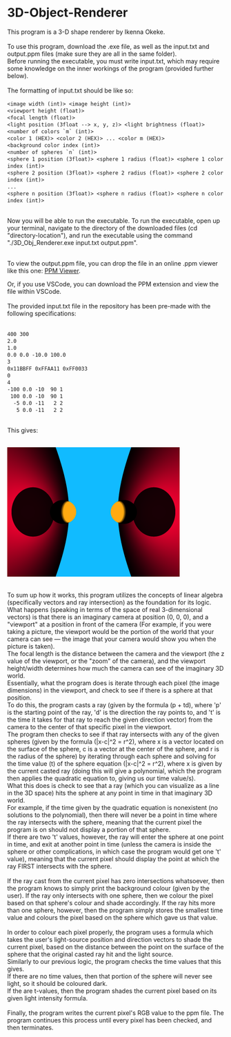 # 3D-Object-Renderer
This program is a 3-D shape renderer by Ikenna Okeke.<br /><br />
To use this program, download the .exe file, as well as the input.txt and output.ppm files (make sure they are all in the same folder).<br />
Before running the executable, you must write input.txt, which may require some knowledge on the inner workings of the program (provided further below). <br /><br />
The formatting of input.txt should be like so:  

```
<image width (int)> <image height (int)>
<viewport height (float)>
<focal length (float)>
<light position (3float --> x, y, z)> <light brightness (float)>
<number of colors `m` (int)>
<color 1 (HEX)> <color 2 (HEX)> ... <color m (HEX)>
<background color index (int)>
<number of spheres `n` (int)>
<sphere 1 position (3float)> <sphere 1 radius (float)> <sphere 1 color index (int)>
<sphere 2 position (3float)> <sphere 2 radius (float)> <sphere 2 color index (int)>
...
<sphere n position (3float)> <sphere n radius (float)> <sphere n color index (int)>
```

<br />
Now you will be able to run the executable.  
To run the executable, open up your terminal, navigate to the directory of the downloaded files (cd "directory-location"), and run the executable using the command "./3D_Obj_Renderer.exe input.txt output.ppm".<br /><br />

To view the output.ppm file, you can drop the file in an online .ppm viewer like this one: [PPM Viewer](https://www.cs.rhodes.edu/welshc/COMP141_F16/ppmReader.html).  

Or, if you use VSCode, you can download the PPM extension and view the file within VSCode.<br /><br />
The provided input.txt file in the repository has been pre-made with the following specifications: <br /><br />

```
400 300
2.0
1.0
0.0 0.0 -10.0 100.0
3
0x11BBFF 0xFFAA11 0xFF0033
0
4
-100 0.0 -10  90 1
 100 0.0 -10  90 1
  -5 0.0 -11   2 2
   5 0.0 -11   2 2
```

<br />
This gives: <br /><br />

![](output.png) <br /><br />

To sum up how it works, this program utilizes the concepts of linear algebra (specifically vectors and ray intersection) as the foundation for its logic.<br />What happens (speaking in terms of the space of real 3-dimensional vectors) is that there is an imaginary camera at position (0, 0, 0), and a "viewport" at a position in front of the camera (For example, if you were taking a picture, the viewport would be the portion of the world that your camera can see — the image that your camera would show you when the picture is taken).<br />The focal length is the distance between the camera and the viewport (the z value of the viewport, or the "zoom" of the camera), and the viewport height/width determines how much the camera can see of the imaginary 3D world.<br />Essentially, what the program does is iterate through each pixel (the image dimensions) in the viewport, and check to see if there is a sphere at that position.<br />To do this, the program casts a ray (given by the formula (p + td), where 'p' is the starting point of the ray, 'd' is the direction the ray points to, and 't' is the time it takes for that ray to reach the given direction vector) from the camera to the center of that specific pixel in the viewport.<br />The program then checks to see if that ray intersects with any of the given spheres (given by the formula (|x-c|^2 = r^2), where x is a vector located on the surface of the sphere, c is a vector at the center of the sphere, and r is the radius of the sphere) by iterating through each sphere and solving for the time value (t) of the sphere equation (|x-c|^2 = r^2), where x is given by the current casted ray (doing this will give a polynomial, which the program then applies the quadratic equation to, giving us our time value/s).<br />What this does is check to see that a ray (which you can visualize as a line in the 3D space) hits the sphere at any point in time in that imaginary 3D world.<br />For example, if the time given by the quadratic equation is nonexistent (no solutions to the polynomial), then there will never be a point in time where the ray intersects with the sphere, meaning that the current pixel the program is on should not display a portion of that sphere.<br />If there are two 't' values, however, the ray will enter the sphere at one point in time, and exit at another point in time (unless the camera is inside the sphere or other complications, in which case the program would get one 't' value), meaning that the current pixel should display the point at which the ray FIRST intersects with the sphere.<br /><br /> If the ray cast from the current pixel has zero intersections whatsoever, then the program knows to simply print the background colour (given by the user). If the ray only intersects with one sphere, then we colour the pixel based on that sphere's colour and shade accordingly. If the ray hits more than one sphere, however, then the program simply stores the smallest time value and colours the pixel based on the sphere which gave us that value.<br /><br />In order to colour each pixel properly, the program uses a formula which takes the user's light-source position and direction vectors to shade the current pixel, based on the distance between the point on the surface of the sphere that the original casted ray hit and the light source.<br />Similarly to our previous logic, the program checks the time values that this gives.<br />If there are no time values, then that portion of the sphere will never see light, so it should be coloured dark.<br />If the are t-values, then the program shades the current pixel based on its given light intensity formula.<br /><br />Finally, the program writes the current pixel's RGB value to the ppm file. The program continues this process until every pixel has been checked, and then terminates.










